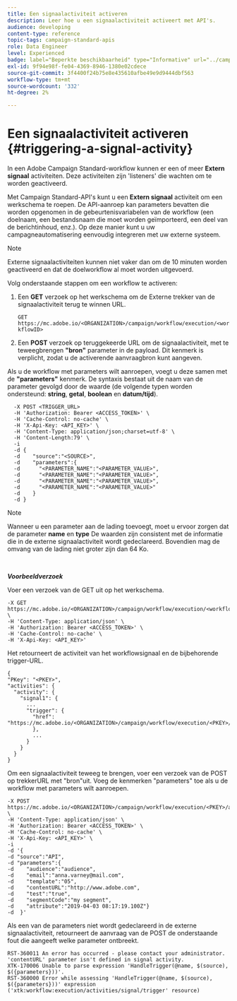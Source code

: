 ```yaml
---
title: Een signaalactiviteit activeren
description: Leer hoe u een signaalactiviteit activeert met API's.
audience: developing
content-type: reference
topic-tags: campaign-standard-apis
role: Data Engineer
level: Experienced
badge: label="Beperkte beschikbaarheid" type="Informative" url="../campaign-standard-migration-home.md" tooltip="Beperkt tot gemigreerde gebruikers in Campaign Standard"
exl-id: 9f94e98f-fe04-4369-8946-1380e02cdece
source-git-commit: 3f4400f24b75e8e435610afbe49e9d9444dbf563
workflow-type: tm+mt
source-wordcount: '332'
ht-degree: 2%

---
```


# Een signaalactiviteit activeren {#triggering-a-signal-activity}

In een Adobe Campaign Standard-workflow kunnen er een of meer **Extern signaal** activiteiten. Deze activiteiten zijn &#39;listeners&#39; die wachten om te worden geactiveerd.

Met Campaign Standard-API&#39;s kunt u een **Extern signaal** activiteit om een werkschema te roepen. De API-aanroep kan parameters bevatten die worden opgenomen in de gebeurtenisvariabelen van de workflow (een doelnaam, een bestandsnaam die moet worden geïmporteerd, een deel van de berichtinhoud, enz.). Op deze manier kunt u uw campagneautomatisering eenvoudig integreren met uw externe systeem.

>[!NOTE]
>
>Externe signaalactiviteiten kunnen niet vaker dan om de 10 minuten worden geactiveerd en dat de doelworkflow al moet worden uitgevoerd.

Volg onderstaande stappen om een workflow te activeren:

1. Een **GET** verzoek op het werkschema om de Externe trekker van de signaalactiviteit terug te winnen URL.

   `GET https://mc.adobe.io/<ORGANIZATION>/campaign/workflow/execution/<workflowID>`

1. Een **POST** verzoek op teruggekeerde URL om de signaalactiviteit, met te teweegbrengen **&quot;bron&quot;** parameter in de payload. Dit kenmerk is verplicht, zodat u de activerende aanvraagbron kunt aangeven.

Als u de workflow met parameters wilt aanroepen, voegt u deze samen met de **&quot;parameters&quot;** kenmerk. De syntaxis bestaat uit de naam van de parameter gevolgd door de waarde (de volgende typen worden ondersteund: **string**, **getal**, **boolean** en **datum/tijd**).

```
  -X POST <TRIGGER_URL>
  -H 'Authorization: Bearer <ACCESS_TOKEN>' \
  -H 'Cache-Control: no-cache' \
  -H 'X-Api-Key: <API_KEY>' \
  -H 'Content-Type: application/json;charset=utf-8' \
  -H 'Content-Length:79' \
  -i
  -d {
  -d    "source":"<SOURCE>",
  -d    "parameters":{
  -d      "<PARAMETER_NAME":"<PARAMETER_VALUE>",
  -d      "<PARAMETER_NAME":"<PARAMETER_VALUE>",
  -d      "<PARAMETER_NAME":"<PARAMETER_VALUE>",  
  -d      "<PARAMETER_NAME":"<PARAMETER_VALUE>"
  -d    }
  -d }
```

>[!NOTE]
>
>Wanneer u een parameter aan de lading toevoegt, moet u ervoor zorgen dat de parameter **name** en **type** De waarden zijn consistent met de informatie die in de externe signaalactiviteit wordt gedeclareerd. Bovendien mag de omvang van de lading niet groter zijn dan 64 Ko.

<br/>

***Voorbeeldverzoek***

Voer een verzoek van de GET uit op het werkschema.

```
-X GET https://mc.adobe.io/<ORGANIZATION>/campaign/workflow/execution/<workflowID> \
-H 'Content-Type: application/json' \
-H 'Authorization: Bearer <ACCESS_TOKEN>' \
-H 'Cache-Control: no-cache' \
-H 'X-Api-Key: <API_KEY>'
```

Het retourneert de activiteit van het workflowsignaal en de bijbehorende trigger-URL.

```
{
"PKey": "<PKEY>",
"activities": {
  "activity": {
    "signal1": {
      ...
      "trigger": {
        "href": "https://mc.adobe.io/<ORGANIZATION>/campaign/workflow/execution/<PKEY>/activities/activity/<PKEY>/trigger/"
        },
        ...
      }
    }
  }
}
```

Om een signaalactiviteit teweeg te brengen, voer een verzoek van de POST op trekkerURL met &quot;bron&quot;uit. Voeg de kenmerken &quot;parameters&quot; toe als u de workflow met parameters wilt aanroepen.

```
-X POST https://mc.adobe.io/<ORGANIZATION>/campaign/workflow/execution/<PKEY>/activities/activity/<PKEY>/trigger \
-H 'Content-Type: application/json' \
-H 'Authorization: Bearer <ACCESS_TOKEN>' \
-H 'Cache-Control: no-cache' \
-H 'X-Api-Key: <API_KEY>' \
-i
-d '{
-d "source":"API",
-d "parameters":{
-d    "audience":"audience",
-d    "email":"anna.varney@mail.com",
-d    "template":"05",
-d    "contentURL":"http://www.adobe.com",
-d    "test":"true",
-d    "segmentCode":"my segment",
-d    "attribute":"2019-04-03 08:17:19.100Z"}
-d  }'
```

<!-- + réponse -->

Als een van de parameters niet wordt gedeclareerd in de externe signaalactiviteit, retourneert de aanvraag van de POST de onderstaande fout die aangeeft welke parameter ontbreekt.

```
RST-360011 An error has occurred - please contact your administrator.
'contentURL' parameter isn't defined in signal activity.
XTK-170006 Unable to parse expression 'HandleTrigger(@name, $(source), $({parameters}))'.
RST-360000 Error while assessing 'HandleTrigger(@name, $(source), $({parameters}))' expression ('xtk:workflow:execution/activities/signal/trigger' resource)
```
